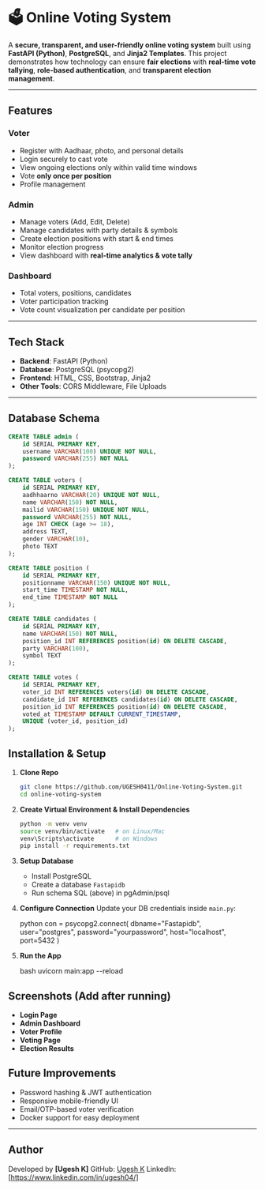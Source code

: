 # 🗳️ Online Voting System

A **secure, transparent, and user-friendly online voting system** built using **FastAPI (Python)**, **PostgreSQL**, and **Jinja2 Templates**.
This project demonstrates how technology can ensure **fair elections** with **real-time vote tallying**, **role-based authentication**, and **transparent election management**.

---

##  Features

###  Voter

* Register with Aadhaar, photo, and personal details
* Login securely to cast vote
* View ongoing elections only within valid time windows
* Vote **only once per position**
* Profile management

###  Admin

* Manage voters (Add, Edit, Delete)
* Manage candidates with party details & symbols
* Create election positions with start & end times
* Monitor election progress
* View dashboard with **real-time analytics & vote tally**

###  Dashboard

* Total voters, positions, candidates
* Voter participation tracking
* Vote count visualization per candidate per position

---

##  Tech Stack

* **Backend**: FastAPI (Python)
* **Database**: PostgreSQL (psycopg2)
* **Frontend**: HTML, CSS, Bootstrap, Jinja2
* **Other Tools**: CORS Middleware, File Uploads

---

##  Database Schema

```sql
CREATE TABLE admin (
    id SERIAL PRIMARY KEY,
    username VARCHAR(100) UNIQUE NOT NULL,
    password VARCHAR(255) NOT NULL
);

CREATE TABLE voters (
    id SERIAL PRIMARY KEY,
    aadhhaarno VARCHAR(20) UNIQUE NOT NULL,
    name VARCHAR(150) NOT NULL,
    mailid VARCHAR(150) UNIQUE NOT NULL,
    password VARCHAR(255) NOT NULL,
    age INT CHECK (age >= 18),
    address TEXT,
    gender VARCHAR(10),
    photo TEXT
);

CREATE TABLE position (
    id SERIAL PRIMARY KEY,
    positionname VARCHAR(150) UNIQUE NOT NULL,
    start_time TIMESTAMP NOT NULL,
    end_time TIMESTAMP NOT NULL
);

CREATE TABLE candidates (
    id SERIAL PRIMARY KEY,
    name VARCHAR(150) NOT NULL,
    position_id INT REFERENCES position(id) ON DELETE CASCADE,
    party VARCHAR(100),
    symbol TEXT
);

CREATE TABLE votes (
    id SERIAL PRIMARY KEY,
    voter_id INT REFERENCES voters(id) ON DELETE CASCADE,
    candidate_id INT REFERENCES candidates(id) ON DELETE CASCADE,
    position_id INT REFERENCES position(id) ON DELETE CASCADE,
    voted_at TIMESTAMP DEFAULT CURRENT_TIMESTAMP,
    UNIQUE (voter_id, position_id)
);
```



##  Installation & Setup

1. **Clone Repo**

   ```bash
   git clone https://github.com/UGESH0411/Online-Voting-System.git
   cd online-voting-system
   ```

2. **Create Virtual Environment & Install Dependencies**

   ```bash
   python -m venv venv
   source venv/bin/activate   # on Linux/Mac
   venv\Scripts\activate      # on Windows
   pip install -r requirements.txt
   ```

3. **Setup Database**

   * Install PostgreSQL
   * Create a database `Fastapidb`
   * Run schema SQL (above) in pgAdmin/psql

4. **Configure Connection**
   Update your DB credentials inside `main.py`:

   python
   con = psycopg2.connect(
       dbname="Fastapidb",
       user="postgres",
       password="yourpassword",
       host="localhost",
       port=5432
   )

5. **Run the App**

   bash
   uvicorn main:app --reload
   


##  Screenshots (Add after running)

*  **Login Page**
*  **Admin Dashboard**
*  **Voter Profile**
*  **Voting Page**
*  **Election Results**


##  Future Improvements

*  Password hashing & JWT authentication
*  Responsive mobile-friendly UI
*  Email/OTP-based voter verification
*  Docker support for easy deployment

---

##  Author

Developed by **\[Ugesh K]**
    GitHub: [Ugesh K](https://github.com/UGESH0411)
    LinkedIn: \[https://www.linkedin.com/in/ugesh04/]



